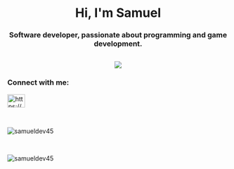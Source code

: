<h1 align="center">Hi, I'm Samuel</h1>
<h3 align="center">Software developer, passionate about programming and game development.</h3>
<h2></h2>
<p align="center">
  <a href="https://skillicons.dev">
    <img src="https://skillicons.dev/icons?i=py,fastapi,go,cpp,lua,nodejs,html,css,js,latex,mysql,mongo,git,linux"/>
  </a>
</p>

<h3 align="left">Connect with me:</h3>
<p align="left">
<a href="https://www.linkedin.com/in/samueldev45" target="blank"><img align="center" src="https://raw.githubusercontent.com/rahuldkjain/github-profile-readme-generator/master/src/images/icons/Social/linked-in-alt.svg" alt="https://www.linkedin.com/in/samueldev45/" height="30" width="40" /></a>
</p>

<br>

<p>
  <img align="center" src="https://github-readme-stats.vercel.app/api/top-langs?username=samueldev45&show_icons=true&locale=en&layout=compact" alt="samueldev45"/></p>
<br>

<p align="left"> <img src="https://komarev.com/ghpvc/?username=samueldev45&label=Profile%20views&color=0e75b6&style=flat" alt="samueldev45"/></p>
